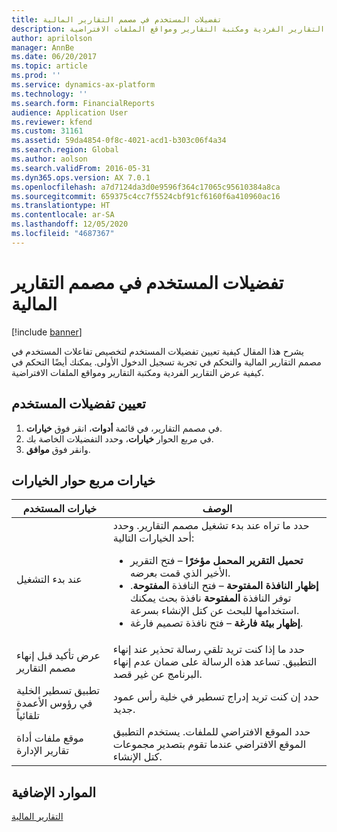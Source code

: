 ```yaml
---
title: تفضيلات المستخدم في مصمم التقارير المالية
description: يشرح هذا المقال كيفية تعيين تفضيلات المستخدم لتخصيص تفاعلات المستخدم في مصمم التقارير المالية والتحكم في تجربة تسجيل الدخول الأولى. يمكنك أيضًا التحكم في كيفية عرض التقارير الفردية ومكتبة التقارير ومواقع الملفات الافتراضية.
author: aprilolson
manager: AnnBe
ms.date: 06/20/2017
ms.topic: article
ms.prod: ''
ms.service: dynamics-ax-platform
ms.technology: ''
ms.search.form: FinancialReports
audience: Application User
ms.reviewer: kfend
ms.custom: 31161
ms.assetid: 59da4854-0f8c-4021-acd1-b303c06f4a34
ms.search.region: Global
ms.author: aolson
ms.search.validFrom: 2016-05-31
ms.dyn365.ops.version: AX 7.0.1
ms.openlocfilehash: a7d7124da3d0e9596f364c17065c95610384a8ca
ms.sourcegitcommit: 659375c4cc7f5524cbf91cf6160f6a410960ac16
ms.translationtype: HT
ms.contentlocale: ar-SA
ms.lasthandoff: 12/05/2020
ms.locfileid: "4687367"
---
```

# <a name="user-preferences-in-financial-report-designer"></a>تفضيلات المستخدم في مصمم التقارير المالية

[!include [banner](../includes/banner.md)]

يشرح هذا المقال كيفية تعيين تفضيلات المستخدم لتخصيص تفاعلات المستخدم في مصمم التقارير المالية والتحكم في تجربة تسجيل الدخول الأولى. يمكنك أيضًا التحكم في كيفية عرض التقارير الفردية ومكتبة التقارير ومواقع الملفات الافتراضية.

## <a name="set-user-preferences"></a>تعيين تفضيلات المستخدم

1. في مصمم التقارير، في قائمة **أدوات**، انقر فوق **خيارات**.
2. في مربع الحوار **خيارات**، وحدد التفضيلات الخاصة بك.
3. وانقر فوق **موافق**.

## <a name="options-dialog-box-options"></a>خيارات مربع حوار الخيارات
<table>
<thead>
<tr>
<th>خيارات المستخدم</th>
<th>‏‏الوصف</th>
</tr>
</thead>
<tbody>
<tr>
<td>عند بدء التشغيل</td>
<td>حدد ما تراه عند بدء تشغيل مصمم التقارير. وحدد أحد الخيارات التالية:
<ul>
<li><strong>تحميل التقرير المحمل مؤخرًا</strong> – فتح التقرير الأخير الذي قمت بعرضه.</li>
<li><strong>إظهار النافذة المفتوحة</strong> – فتح النافذة <strong>المفتوحة</strong>. توفر النافذة <strong>المفتوحة</strong> نافذة بحث يمكنك استخدامها للبحث عن كتل الإنشاء بسرعة.</li>
<li><strong>إظهار بيئة فارغة</strong> – فتح نافذة تصميم فارغة.</li>
</ul></td>
</tr>
<tr>
<td>عرض تأكيد قبل إنهاء مصمم التقارير</td>
<td>حدد ما إذا كنت تريد تلقي رسالة تحذير عند إنهاء التطبيق. تساعد هذه الرسالة على ضمان عدم إنهاء البرنامج عن غير قصد.</td>
</tr>
<tr>
<td>تطبيق تسطير الخلية في رؤوس الأعمدة تلقائياً</td>
<td>حدد إن كنت تريد إدراج تسطير في خلية رأس عمود جديد.</td>
</tr>
<tr>
<td>موقع ملفات أداة تقارير الإدارة</td>
<td>حدد الموقع الافتراضي للملفات. يستخدم التطبيق الموقع الافتراضي عندما تقوم بتصدير مجموعات كتل الإنشاء.</td>
</tr>
</tbody>
</table>

## <a name="additional-resources"></a>الموارد الإضافية

[التقارير المالية](financial-reporting-intro.md)
